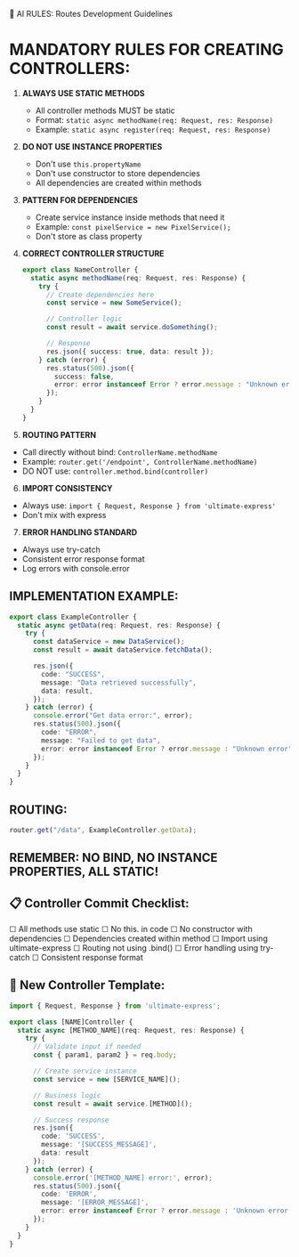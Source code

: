 🤖 AI RULES: Routes Development Guidelines


# MANDATORY RULES FOR CREATING CONTROLLERS:

1. **ALWAYS USE STATIC METHODS**

   - All controller methods MUST be static
   - Format: `static async methodName(req: Request, res: Response)`
   - Example: `static async register(req: Request, res: Response)`

2. **DO NOT USE INSTANCE PROPERTIES**

   - Don't use `this.propertyName`
   - Don't use constructor to store dependencies
   - All dependencies are created within methods

3. **PATTERN FOR DEPENDENCIES**

   - Create service instance inside methods that need it
   - Example: `const pixelService = new PixelService();`
   - Don't store as class property

4. **CORRECT CONTROLLER STRUCTURE**

   ```typescript
   export class NameController {
     static async methodName(req: Request, res: Response) {
       try {
         // Create dependencies here
         const service = new SomeService();

         // Controller logic
         const result = await service.doSomething();

         // Response
         res.json({ success: true, data: result });
       } catch (error) {
         res.status(500).json({
           success: false,
           error: error instanceof Error ? error.message : "Unknown error",
         });
       }
     }
   }
   ```

5. **ROUTING PATTERN**

- Call directly without bind: `ControllerName.methodName`
- Example: `router.get('/endpoint', ControllerName.methodName)`
- DO NOT use: `controller.method.bind(controller)`

6. **IMPORT CONSISTENCY**

- Always use: `import { Request, Response } from 'ultimate-express'`
- Don't mix with express

7. **ERROR HANDLING STANDARD**

- Always use try-catch
- Consistent error response format
- Log errors with console.error

## IMPLEMENTATION EXAMPLE:

```typescript
export class ExampleController {
  static async getData(req: Request, res: Response) {
    try {
      const dataService = new DataService();
      const result = await dataService.fetchData();

      res.json({
        code: "SUCCESS",
        message: "Data retrieved successfully",
        data: result,
      });
    } catch (error) {
      console.error("Get data error:", error);
      res.status(500).json({
        code: "ERROR",
        message: "Failed to get data",
        error: error instanceof Error ? error.message : "Unknown error",
      });
    }
  }
}
```

## ROUTING:

```typescript
router.get("/data", ExampleController.getData);
```

## REMEMBER: NO BIND, NO INSTANCE PROPERTIES, ALL STATIC!

## 📋 Controller Commit Checklist:

☐ All methods use static
☐ No this. in code
☐ No constructor with dependencies
☐ Dependencies created within method
☐ Import using ultimate-express
☐ Routing not using .bind()
☐ Error handling using try-catch
☐ Consistent response format

## 🔧 New Controller Template:

```typescript
import { Request, Response } from 'ultimate-express';

export class [NAME]Controller {
  static async [METHOD_NAME](req: Request, res: Response) {
    try {
      // Validate input if needed
      const { param1, param2 } = req.body;

      // Create service instance
      const service = new [SERVICE_NAME]();

      // Business logic
      const result = await service.[METHOD]();

      // Success response
      res.json({
        code: 'SUCCESS',
        message: '[SUCCESS_MESSAGE]',
        data: result
      });
    } catch (error) {
      console.error('[METHOD_NAME] error:', error);
      res.status(500).json({
        code: 'ERROR',
        message: '[ERROR_MESSAGE]',
        error: error instanceof Error ? error.message : 'Unknown error'
      });
    }
  }
}
```

